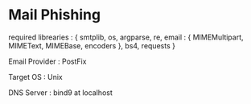 # Mail Phishing

required librearies : {
	smtplib,
	os,
	argparse,
	re,
	email : {
		MIMEMultipart,
		MIMEText,
		MIMEBase,
		encoders
	},
	bs4,
	requests
}

Email Provider : PostFix

Target OS : Unix

DNS Server : bind9 at localhost
